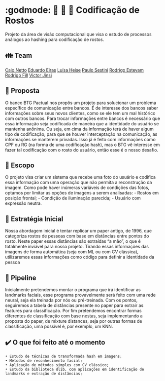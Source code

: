 # :godmode: :man: :woman: :older_man: Codificação de Rostos
Projeto da área de visão computacional que visa o estudo de processos análogos ao hashing para codificação de rostos.

## :family: Team
[Caio Netto]()
[Eduardo Eiras](https://github.com/dueiras)
[Luísa Heise](https://github.com/luisaheise)
[Paulo Sestini](https://github.com/paulosestini)
[Rodrigo Estevam](https://github.com/materloki)
[Rodrigo Fill](https://github.com/rodrigofill)
[Victor Jinsi]()

## :seedling: Proposta
O banco BTG Pactual nos propôs um projeto para solucionar um problema específico de comunicação entre bancos. 
É de interesse dos bancos saber informações sobre seus novos clientes, como se ele tem um mal histórico com outros bancos.
Para trocar informações entre bancos é necessário que essa informação seja codificada de maneira que a identidade do usuário se mantenha anônima. Ou seja, em cima da informação terá de haver algum tipo de codificação, para que se houver interceptação na comunicação, as informações se manterem privadas.
Isso já é feito com informações como CPF ou RG (na forma de uma codificação hash), mas o BTG vê interesse em fazer tal codificação com o rosto do usuário, então esse é o nosso desafio.

## :flashlight:	Escopo
O projeto visa criar um sistema que recebe uma foto do usuário e codifica essa informação com uma operação que não permita a reconstrução da imagem.
Como pode haver inúmeras variáveis de condições das fotos, optamos por limitar as opções de imagens a serem analisadas:
    - Rostos em posição frontal;
    - Condição de iluminação parecida;
    - Usuário com expressão neutra.

## :game_die: Estratégia Inicial
Nossa abordagem inicial é tentar replicar um paper antigo, de 1996, que categoriza rostos de pessoas com base em distâncias entre pontos do rosto. Neste paper essas distâncias são extraídas “a mão”, o que é totalmente inviável para nosso projeto.
Tirando essas informações das imagens de forma automática (seja com ML ou com CV clássica), utilizaremos essas informações como código para definir a identidade da pessoa

## :hammer: Pipeline
Inicialmente pretendemos montar o programa que irá identificar as landmarks faciais, esse programa provavelmente será feito com uma rede neural, seja ela treinada por nós ou pré-treinada. Com os pontos, seguiremos a tabela de distâncias presente no paper para extrair as features para classificação. Por fim pretendemos encontrar formas diferentes de classificação com base nestas, seja implementando a proposta do paper, de mixture distances, seja por outras formas de classificação, uma possível é, por exemplo, um KNN. 

## :heavy_check_mark: O que foi feito até o momento
    • Estudo de técnicas de transformada hash em imagens;
    • Métodos de reconhecimento facial;
    • Aplicação de métodos simples com CV clássico;
    • Estudo da biblioteca dlib, com aplicações em identificação de landmarks e extração de distâncias;
